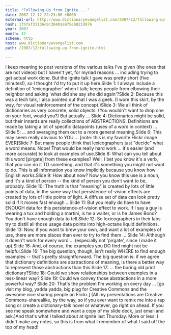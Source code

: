 ```yaml
---
title: "Following Up from Ignite ..."
date: 2007-12-12 22:23:00 +0000
external-url: http://www.dictionaryevangelist.com/2007/12/following-up-from-ignite.html
hash: 1f5faf31136c0c30401e975eb021d976
year: 2007
month: 12
scheme: http
host: www.dictionaryevangelist.com
path: /2007/12/following-up-from-ignite.html

---
```


I keep meaning to post versions of the various talks I've given (the ones that are not videos) but I haven't yet, for myriad reasons ... including trying to get actual work done. But the Ignite talk I gave was pretty short (five minutes!), so I thought I'd try to put it up here.Slide 1: I always include a definition of 'lexicographer' when I talk; keeps people from elbowing their neighbor and asking 'what did she say she did again'?Slide 2: Because this was a tech talk, I also pointed out that I was a geek. (I wore this skirt, by the way, for visual reinforcement of the concept.)Slide 3: We all think of dictionaries as very concrete, solid objects. (You wouldn't want to drop one on your foot, would you?) But actually ... Slide 4: Dictionaries might be solid, but their innards are really collections of ABSTRACTIONS. Definitions are made by taking a lot of specific datapoints (uses of a word in context) ... Slide 5: ... and averaging them out to a more general meaning.Slide 6: This may seem really obvious to YOU ... [note: this is my favorite Flickr image EVER]Slide 7: But many people think that lexicographers just "decide" what a word means. Nope! That would be really hard work ... it's easier (and more accurate) to look at examples of use.Slide 8: What can you tell about this word [pirgate] from these examples? Well, I bet you know it's a verb, that you can do it TO something, and that it's something you might not want to do. This is all information you know implicitly because you know how English works.Slide 9: How about now? Now you know this use is a noun, and it's a kind of person -- the kind of person you don't want to be, probably. Slide 10: The truth is that "meaning" is created by lots of little points of data, in the same way that persistence-of-vision effects are created by lots of little points of light. A diffuse set of data can look pretty solid if it moves fast enough ...Slide 11: But you really do have to have ENOUGH data for this persistence-of-vision effect to work. If I say a guy is wearing a tux and holding a martini, is he a waiter, or is he James Bond? You don't have enough data to tell.Slide 12: So lexicographers in their labs try to distill all those usage data points into high-octane liquid definitions. Slide 13: Now, if you want to brew your own, and want a lot of examples of use, there are more places than ever to try to find them ... Slide 14: Although it doesn't work for every word ... (especially not 'pirgate', since I made it up).Slide 16: And, of course, the examples you DO find might not be helpful.Slide 16: The big question, though, isn't really WHERE to find enough examples -- that's pretty straightforward. The big question is: if we agree that dictionary definitions are abstractions of meaning, is there a better way to represent those abstractions than this:Slide 17: ... the boring old print dictionary?Slide 18: Could we show relationships between examples in a less-linear way? Slide 19: Could we convey those abstractions in a more powerful way? Slide 20: That's the problem I'm working on every day ... [go visit my blog, yadda yadda, big plug for Creative Commons and the awesome nice sharing people on Flickr.] (All my presentations are Creative Commons-sharealike, by the way, so if you ever want to remix me into a rap song or create a dictionary-talk novel or whatever, go right on ahead. If you see me speak somewhere and want a copy of my slide deck, just email and ask.]And that's what I talked about at Ignite last Thursday. More or less. I didn't make any notes, so this is from what I remember of what I said off the top of my head!
